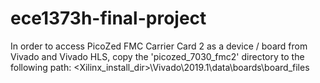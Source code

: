 # ece1373h-final-project

In order to access PicoZed FMC Carrier Card 2 as a device / board from Vivado and Vivado HLS, 
copy the 'picozed_7030_fmc2' directory to the following path:
<Xilinx_install_dir>\Vivado\2019.1\data\boards\board_files
